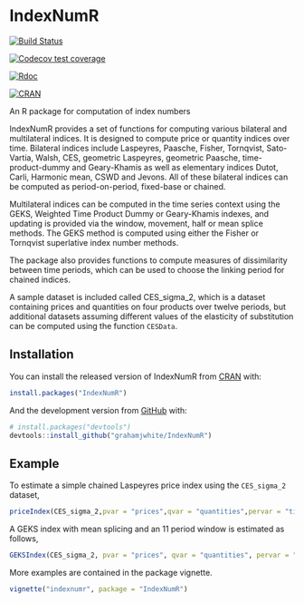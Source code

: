 
<!-- README.md is generated from README.Rmd. Please edit that file -->

# IndexNumR

<!-- badges: start -->

[![Build
Status](https://travis-ci.org/grahamjwhite/IndexNumR.svg?branch=master)](https://travis-ci.org/grahamjwhite/IndexNumR)

[![Codecov test
coverage](https://codecov.io/gh/grahamjwhite/IndexNumR/branch/master/graph/badge.svg)](https://codecov.io/gh/grahamjwhite/IndexNumR?branch=master)

[![Rdoc](http://www.rdocumentation.org/badges/version/IndexNumR)](http://www.rdocumentation.org/packages/IndexNumR)

[![CRAN](https://www.r-pkg.org/badges/version/IndexNumR)](https://www.r-pkg.org/badges/version/IndexNumR)
<!-- badges: end -->

An R package for computation of index numbers

IndexNumR provides a set of functions for computing various bilateral
and multilateral indices. It is designed to compute price or quantity
indices over time. Bilateral indices include Laspeyres, Paasche, Fisher,
Tornqvist, Sato-Vartia, Walsh, CES, geometric Laspeyres, geometric
Paasche, time-product-dummy and Geary-Khamis as well as elementary
indices Dutot, Carli, Harmonic mean, CSWD and Jevons. All of these
bilateral indices can be computed as period-on-period, fixed-base or
chained.

Multilateral indices can be computed in the time series context using
the GEKS, Weighted Time Product Dummy or Geary-Khamis indexes, and
updating is provided via the window, movement, half or mean splice
methods. The GEKS method is computed using either the Fisher or
Tornqvist superlative index number methods.

The package also provides functions to compute measures of dissimilarity
between time periods, which can be used to choose the linking period for
chained indices.

A sample dataset is included called CES\_sigma\_2, which is a dataset
containing prices and quantities on four products over twelve periods,
but additional datasets assuming different values of the elasticity of
substitution can be computed using the function `CESData`.

## Installation

You can install the released version of IndexNumR from
[CRAN](https://CRAN.R-project.org) with:

``` r
install.packages("IndexNumR")
```

And the development version from [GitHub](https://github.com/) with:

``` r
# install.packages("devtools")
devtools::install_github("grahamjwhite/IndexNumR")
```

## Example

To estimate a simple chained Laspeyres price index using the
`CES_sigma_2` dataset,

``` r
priceIndex(CES_sigma_2,pvar = "prices",qvar = "quantities",pervar = "time",prodID = "prodID", indexMethod = "laspeyres", output = "chained")
```

A GEKS index with mean splicing and an 11 period window is estimated as
follows,

``` r
GEKSIndex(CES_sigma_2, pvar = "prices", qvar = "quantities", pervar = "time", prodID = "prodID", indexMethod = "tornqvist", window=11, splice = "mean")
```

More examples are contained in the package vignette.

``` r
vignette("indexnumr", package = "IndexNumR")
```
